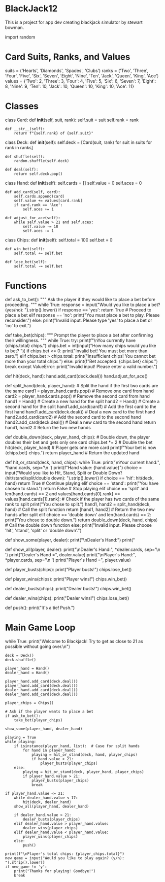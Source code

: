 # BlackJack12
This is a project for app dev creating blackjack simulator by stewart bowman.

import random

# Card Suits, Ranks, and Values
suits = ('Hearts', 'Diamonds', 'Spades', 'Clubs')
ranks = ('Two', 'Three', 'Four', 'Five', 'Six', 'Seven', 'Eight', 'Nine', 'Ten', 'Jack', 'Queen', 'King', 'Ace')
values = {'Two': 2, 'Three': 3, 'Four': 4, 'Five': 5, 'Six': 6, 'Seven': 7, 'Eight': 8, 'Nine': 9, 'Ten': 10, 
          'Jack': 10, 'Queen': 10, 'King': 10, 'Ace': 11}

# Classes
class Card:
    def __init__(self, suit, rank):
        self.suit = suit
        self.rank = rank

    def __str__(self):
        return f"{self.rank} of {self.suit}"

class Deck:
    def __init__(self):
        self.deck = [Card(suit, rank) for suit in suits for rank in ranks]

    def shuffle(self):
        random.shuffle(self.deck)

    def deal(self):
        return self.deck.pop()

class Hand:
    def __init__(self):
        self.cards = []
        self.value = 0
        self.aces = 0

    def add_card(self, card):
        self.cards.append(card)
        self.value += values[card.rank]
        if card.rank == 'Ace':
            self.aces += 1

    def adjust_for_ace(self):
        while self.value > 21 and self.aces:
            self.value -= 10
            self.aces -= 1

class Chips:
    def __init__(self):
        self.total = 100
        self.bet = 0

    def win_bet(self):
        self.total += self.bet

    def lose_bet(self):
        self.total -= self.bet

# Functions
def ask_to_bet():
    """
    Ask the player if they would like to place a bet before proceeding.
    """
    while True:
        response = input("Would you like to place a bet? (yes/no): ").strip().lower()
        if response == 'yes':
            return True  # Proceed to place a bet
        elif response == 'no':
            print("You must place a bet to play. Please reconsider.")
        else:
            print("Invalid input. Please type 'yes' to place a bet or 'no' to exit.")

def take_bet(chips):
    """
    Prompt the player to place a bet after confirming their willingness.
    """
    while True:
        try:
            print(f"\nYou currently have {chips.total} chips.")
            chips.bet = int(input("How many chips would you like to bet? "))
            if chips.bet <= 0:
                print("Invalid bet! You must bet more than zero.")
            elif chips.bet > chips.total:
                print("Insufficient chips! You cannot bet more than your total chips.")
            else:
                print(f"Bet accepted: {chips.bet} chips.")
                break
        except ValueError:
            print("Invalid input! Please enter a valid number.")

def hit(deck, hand):
    hand.add_card(deck.deal())
    hand.adjust_for_ace()

def split_hand(deck, player_hand):
    # Split the hand if the first two cards are the same
    card1 = player_hand.cards.pop()  # Remove one card from hand
    card2 = player_hand.cards.pop()  # Remove the second card from hand
    hand1 = Hand()  # Create a new hand for the split
    hand2 = Hand()  # Create a second hand for the split
    hand1.add_card(card1)  # Add the first card to the first hand
    hand1.add_card(deck.deal())  # Deal a new card to the first hand
    hand2.add_card(card2)  # Add the second card to the second hand
    hand2.add_card(deck.deal())  # Deal a new card to the second hand
    return hand1, hand2  # Return the two new hands

def double_down(deck, player_hand, chips):
    # Double down, the player doubles their bet and gets only one card
    chips.bet *= 2  # Double the bet
    hit(deck, player_hand)  # Player gets one more card
    print(f"Your bet is now {chips.bet} chips.")
    return player_hand  # Return the updated hand

def hit_or_stand(deck, hand, chips):
    while True:
        print("\nYour current hand:", *hand.cards, sep='\n ')
        print(f"Hand value: {hand.value}")
        choice = input("Would you like to Hit, Stand, Split or Double Down? (hit/stand/split/double down): ").strip().lower()
        if choice == 'hit':
            hit(deck, hand)
            return True  # Continue playing
        elif choice == 'stand':
            print("You have chosen to stand.")
            return False  # Stop playing
        elif choice == 'split' and len(hand.cards) == 2 and values[hand.cards[0].rank] == values[hand.cards[1].rank]:
            # Check if the player has two cards of the same rank to split
            print("You chose to split.")
            hand1, hand2 = split_hand(deck, hand)  # Call the split function
            return [hand1, hand2]  # Return the two new hands after split
        elif choice == 'double down' and len(hand.cards) == 2:
            print("You chose to double down.")
            return double_down(deck, hand, chips)  # Call the double down function
        else:
            print("Invalid input. Please choose 'hit', 'stand', 'split' or 'double down'.")

def show_some(player, dealer):
    print("\nDealer's Hand:")
    print(" <card hidden>")
    print('', dealer.cards[1])
    print("\nPlayer's Hand:", *player.cards, sep='\n ')

def show_all(player, dealer):
    print("\nDealer's Hand:", *dealer.cards, sep='\n ')
    print("Dealer's Hand =", dealer.value)
    print("\nPlayer's Hand:", *player.cards, sep='\n ')
    print("Player's Hand =", player.value)

def player_busts(chips):
    print("Player busts!")
    chips.lose_bet()

def player_wins(chips):
    print("Player wins!")
    chips.win_bet()

def dealer_busts(chips):
    print("Dealer busts!")
    chips.win_bet()

def dealer_wins(chips):
    print("Dealer wins!")
    chips.lose_bet()

def push():
    print("It's a tie! Push.")

# Main Game Loop
while True:
    print("Welcome to Blackjack! Try to get as close to 21 as possible without going over.\n")

    deck = Deck()
    deck.shuffle()

    player_hand = Hand()
    dealer_hand = Hand()

    player_hand.add_card(deck.deal())
    player_hand.add_card(deck.deal())
    dealer_hand.add_card(deck.deal())
    dealer_hand.add_card(deck.deal())

    player_chips = Chips()

    # Ask if the player wants to place a bet
    if ask_to_bet():
        take_bet(player_chips)

    show_some(player_hand, dealer_hand)

    playing = True
    while playing:
        if isinstance(player_hand, list):  # Case for split hands
            for hand in player_hand:
                playing = hit_or_stand(deck, hand, player_chips)
                if hand.value > 21:
                    player_busts(player_chips)
        else:
            playing = hit_or_stand(deck, player_hand, player_chips)
            if player_hand.value > 21:
                player_busts(player_chips)
                break

    if player_hand.value <= 21:
        while dealer_hand.value < 17:
            hit(deck, dealer_hand)
        show_all(player_hand, dealer_hand)

        if dealer_hand.value > 21:
            dealer_busts(player_chips)
        elif dealer_hand.value > player_hand.value:
            dealer_wins(player_chips)
        elif dealer_hand.value < player_hand.value:
            player_wins(player_chips)
        else:
            push()

    print(f"\nPlayer's total chips: {player_chips.total}")
    new_game = input("Would you like to play again? (y/n): ").strip().lower()
    if new_game != 'y':
        print("Thanks for playing! Goodbye!")
        break








